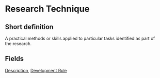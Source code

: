 # Research Technique
## Short definition
A practical methods or skills applied to particular tasks identified as part of the research.
## Fields
[Description](../Object-Fields/Research%20Technique/Description.md),
[Development Role](../Object-Fields/Research%20Technique/Development%20Role.md)
